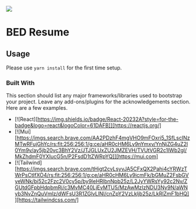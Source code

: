 ![](http://i.imgur.com/y8g506n.png?1)

# BED Resume


## Usage
Please use `yarn install` for the first time setup.

### Built With

This section should list any major frameworks/libraries used to bootstrap your project. Leave any add-ons/plugins for the acknowledgements section. Here are a few examples.

* [![React][https://img.shields.io/badge/React-20232A?style=for-the-badge&logo=react&logoColor=61DAFB]][https://reactjs.org/]
* [![Mui][https://imgs.search.brave.com/AA2PDzhF4mgVHO9mFOxri5_1SfLscINzMTwRFujGhYc/rs:fit:256:256:1/g:ce/aHR0cHM6Ly9nYmxv/YnNjZG4uZ2l0Ym9v/ay5jb20vc3BhY2Vz/JTJGLUxZU2JMZEVH/TVUtVGR2c1lWb2gl/MkZhdmF0YXIucG5n/P2FsdD1tZWRpYQ]][https://mui.com]
* [![Tailwind][https://imgs.search.brave.com/tHigt2cvLsyvJA5CFxQX2Pahi4cYRWzTWrPsCtIfXO4/rs:fit:256:256:1/g:ce/aHR0cHM6Ly9icmFk/bGMuZ2FsbGVyeWNk/bi52c2Fzc2V0cy5p/by9leHRlbnNpb25z/L2JyYWRsYy92c2Nv/ZGUtdGFpbHdpbmRj/c3MvMC40LjEvMTU5/MzAwMzIzNDU3Ny9N/aWNyb3NvZnQuVmlz/dWFsU3R1ZGlvLlNl/cnZpY2VzLkljb25z/LkRlZmF1bHQ]][https://tailwindcss.com/]

